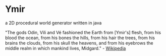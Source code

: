# Ymir
a 2D procedural world generator written in java

"The gods Odin, Vili and Vé fashioned the Earth from [Ymir's] flesh, from his blood the ocean, from his bones the hills, from his hair the trees, from his brains the clouds, from his skull the heavens, and from his eyebrows the middle realm in which mankind lives, Midgard."
    - [Wikipedia](https://en.wikipedia.org/wiki/Ymir)
